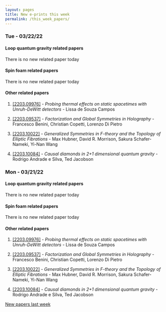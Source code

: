 ```yaml
---
layout: pages
title: New e-prints this week
permalink: /this_week_papers/
---
```




### Tue - 03/22/22

#### Loop quantum gravity related papers

There is no new related paper today 

#### Spin foam related papers

There is no new related paper today 



#### Other related papers

1. [[2203.09976]](https://arxiv.org/abs/2203.09976) - *Probing thermal effects on static spacetimes with Unruh-DeWitt detectors* - Lissa de Souza Campos

1. [[2203.09537]](https://arxiv.org/abs/2203.09537) - *Factorization and Global Symmetries in Holography* - Francesco Benini, Christian Copetti, Lorenzo Di Pietro

1. [[2203.10022]](https://arxiv.org/abs/2203.10022) - *Generalized Symmetries in F-theory and the Topology of Elliptic  Fibrations* - Max Hubner, David R. Morrison, Sakura Schafer-Nameki, Yi-Nan Wang

1. [[2203.10084]](https://arxiv.org/abs/2203.10084) - *Causal diamonds in 2+1 dimensional quantum gravity* - Rodrigo Andrade e Silva, Ted Jacobson



### Mon - 03/21/22

#### Loop quantum gravity related papers

There is no new related paper today 

#### Spin foam related papers

There is no new related paper today 



#### Other related papers

1. [[2203.09976]](https://arxiv.org/abs/2203.09976) - *Probing thermal effects on static spacetimes with Unruh-DeWitt detectors* - Lissa de Souza Campos

1. [[2203.09537]](https://arxiv.org/abs/2203.09537) - *Factorization and Global Symmetries in Holography* - Francesco Benini, Christian Copetti, Lorenzo Di Pietro

1. [[2203.10022]](https://arxiv.org/abs/2203.10022) - *Generalized Symmetries in F-theory and the Topology of Elliptic  Fibrations* - Max Hubner, David R. Morrison, Sakura Schafer-Nameki, Yi-Nan Wang

1. [[2203.10084]](https://arxiv.org/abs/2203.10084) - *Causal diamonds in 2+1 dimensional quantum gravity* - Rodrigo Andrade e Silva, Ted Jacobson






[New papers last week]({{site.url}}/archived/weekly/pre-prints/2022/03/21/archived_weekly_papers.html)